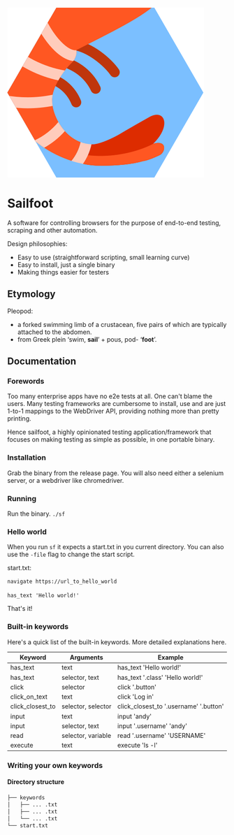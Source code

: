![Alt logo](./logo.svg)

# Sailfoot

A software for controlling browsers for the purpose of end-to-end testing, scraping and other automation.

Design philosophies:
* Easy to use (straightforward scripting, small learning curve)
* Easy to install, just a single binary
* Making things easier for testers

## Etymology

Pleopod:
* a forked swimming limb of a crustacean, five pairs of which are typically attached to the abdomen.
* from Greek plein ‘swim, **sail**’ + pous, pod- ‘**foot**’.

## Documentation

### Forewords

Too many enterprise apps have no e2e tests at all. One can't blame the users. Many testing frameworks are cumbersome to install, use and are just 1-to-1 mappings to the WebDriver API, providing nothing more than pretty printing.

Hence sailfoot, a highly opinionated testing application/framework that focuses on making testing as simple as possible, in one portable binary.

### Installation

Grab the binary from the release page. You will also need either a selenium server, or a webdriver like chromedriver.

### Running

Run the binary. `./sf`

### Hello world
When you run `sf` it expects a start.txt in you current directory. You can also use the `-file` flag to change the start script.

start.txt:
```
navigate https://url_to_hello_world

has_text 'Hello world!'
```

That's it!

### Built-in keywords

Here's a quick list of the built-in keywords. More detailed explanations here.

|Keyword|Arguments|Example|
|-|-|-|
| has_text | text | has_text 'Hello world!' |
| has_text | selector, text | has_text '.class' 'Hello world!' |
| click | selector | click '.button' |
| click_on_text | text | click 'Log in' |
| click_closest_to | selector, selector | click_closest_to '.username' '.button' |
| input | text | input 'andy' |
| input | selector, text | input '.username' 'andy' |
| read | selector, variable | read '.username' 'USERNAME' |
| execute | text | execute 'ls -l' |

### Writing your own keywords



#### Directory structure

```
├── keywords
│   ├── ... .txt
│   ├── ... .txt
│   └── ... .txt
└── start.txt
```